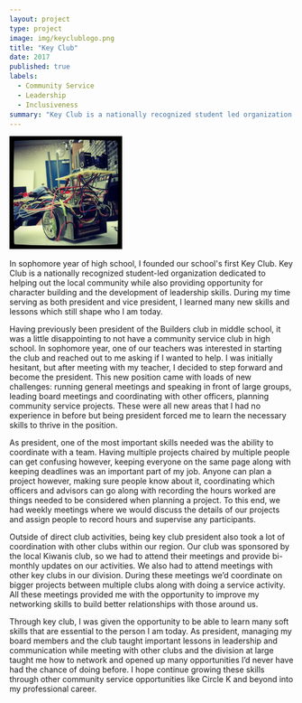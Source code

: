 ```yaml
---
layout: project
type: project
image: img/keyclublogo.png
title: "Key Club"
date: 2017
published: true
labels:
  - Community Service
  - Leadership
  - Inclusiveness
summary: "Key Club is a nationally recognized student led organization dedicated to helping out the local community while also providing oppurtunity for character building and the development of leadership skills. During my time in high school, I started our school's first key club where I served as the president building both the club and myself along the way."
---
```


<div class="text-center p-4">
  <img width="200px" src="../img/micromouse/micromouse-robot.png">
</div>

  In sophomore year of high school, I founded our school's first Key Club. Key Club is a nationally recognized student-led organization dedicated to helping out the local community while also providing opportunity for character building and the development of leadership skills. During my time serving as both president and vice president, I learned many new skills and lessons which still shape who I am today.
   
  Having previously been president of the Builders club in middle school, it was a little disappointing to not have a community service club in high school.  In sophomore year, one of our teachers was interested in starting the club and reached out to me asking if I wanted to help.  I was initially hesitant, but after meeting with my teacher, I decided to step forward and become the president. This new position came with loads of new challenges: running general meetings and speaking in front of large groups, leading board meetings and coordinating with other officers, planning community service projects. These were all new areas that I had no experience in before but being president forced me to learn the necessary skills to thrive in the position.
  
  As president, one of the most important skills needed was the ability to coordinate with a team. Having multiple projects chaired by multiple people can get confusing however, keeping everyone on the same page along with keeping deadlines was an important part of my job. Anyone can plan a project however, making sure people know about it, coordinating which officers and advisors can go along with recording the hours worked are things needed to be considered when planning a project. To this end, we had weekly meetings where we would discuss the details of our projects and assign people to record hours and supervise any participants. 
  
  Outside of direct club activities, being key club president also took a lot of coordination with other clubs within our region. Our club was sponsored by the local Kiwanis club, so we had to attend their meetings and provide bi-monthly updates on our activities. We also had to attend meetings with other key clubs in our division. During these meetings we’d coordinate on bigger projects between multiple clubs along with doing a service activity. All these meetings provided me with the opportunity to improve my networking skills to build better relationships with those around us. 
  
  Through key club, I was given the opportunity to be able to learn many soft skills that are essential to the person I am today. As president, managing my board members and the club taught important lessons in leadership and communication while meeting with other clubs and the division at large taught me how to network and opened up many opportunities I’d never have had the chance of doing before. I hope continue growing these skills through other community service opportunities like Circle K and beyond into my professional career.


